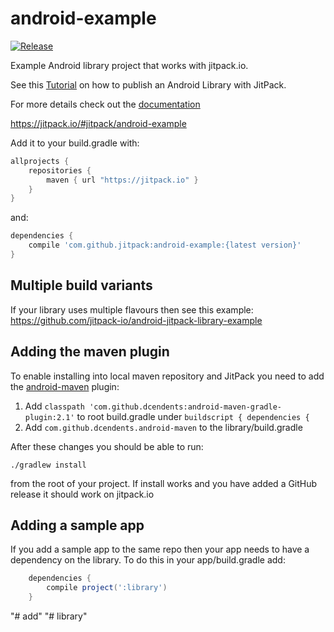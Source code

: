 # android-example

[![Release](https://jitpack.io/v/jitpack/android-example.svg)](https://jitpack.io/#jitpack/android-example)

Example Android library project that works with jitpack.io.

See this [Tutorial](https://medium.com/@ome450901/publish-an-android-library-by-jitpack-a0342684cbd0) on how to publish an Android Library with JitPack.

For more details check out the [documentation](https://github.com/jitpack/jitpack.io/blob/master/ANDROID.md)

https://jitpack.io/#jitpack/android-example

Add it to your build.gradle with:
```gradle
allprojects {
    repositories {
        maven { url "https://jitpack.io" }
    }
}
```
and:

```gradle
dependencies {
    compile 'com.github.jitpack:android-example:{latest version}'
}
```

## Multiple build variants

If your library uses multiple flavours then see this example:
https://github.com/jitpack-io/android-jitpack-library-example

## Adding the maven plugin

To enable installing into local maven repository and JitPack you need to add the [android-maven](https://github.com/dcendents/android-maven-gradle-plugin) plugin:

1. Add `classpath 'com.github.dcendents:android-maven-gradle-plugin:2.1'` to root build.gradle under `buildscript { dependencies {`
2. Add `com.github.dcendents.android-maven` to the library/build.gradle

After these changes you should be able to run:

    ./gradlew install
    
from the root of your project. If install works and you have added a GitHub release it should work on jitpack.io

## Adding a sample app 

If you add a sample app to the same repo then your app needs to have a dependency on the library. To do this in your app/build.gradle add:

```gradle
    dependencies {
        compile project(':library')
    }
```
"# add" 
"# library" 
